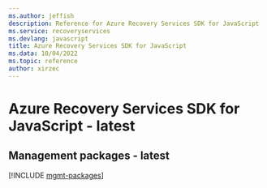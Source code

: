```yaml
---
ms.author: jeffish
description: Reference for Azure Recovery Services SDK for JavaScript
ms.service: recoveryservices
ms.devlang: javascript
title: Azure Recovery Services SDK for JavaScript
ms.data: 10/04/2022
ms.topic: reference
author: xirzec
---
```

# Azure Recovery Services SDK for JavaScript - latest

## Management packages - latest
[!INCLUDE [mgmt-packages](recovery-services-mgmt-index.md)]